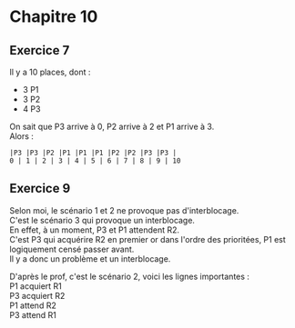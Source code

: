 # Chapitre 10



## Exercice 7
Il y a 10 places, dont :    
- 3 P1    
- 3 P2    
- 4 P3     

On sait que P3 arrive à 0, P2 arrive à 2 et P1 arrive à 3.    
Alors :       
```
|P3 |P3 |P2 |P1 |P1 |P1 |P2 |P2 |P3 |P3 |    
0 | 1 | 2 | 3 | 4 | 5 | 6 | 7 | 8 | 9 | 10    
```    



## Exercice 9
Selon moi, le scénario 1 et 2 ne provoque pas d'interblocage.    
C'est le scénario 3 qui provoque un interblocage.    
En effet, à un moment, P3 et P1 attendent R2.    
C'est P3 qui acquérire R2 en premier or dans l'ordre des prioritées, P1 est logiquement censé passer avant.    
Il y a donc un problème et un interblocage.    

D'après le prof, c'est le scénario 2, voici les lignes importantes :    
P1 acquiert R1    
P3 acquiert R2    
P1 attend R2    
P3 attend R1    